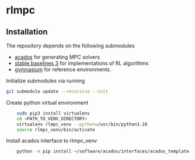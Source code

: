 # rlmpc


## Installation

The repository depends on the following submodules
- [acados](https://docs.acados.org/index.html) for generating MPC solvers
- [stable baselines 3](https://stable-baselines3.readthedocs.io/en/master/) for implementations of RL algorithms
- [gymnasium](https://gymnasium.farama.org/) for reference environments.

Initialize submodules via running
``` bash
git submodule update --recursive --init
```

Create python virtual environment

``` bash
    sudo pip3 install virtualenv
    cd <PATH_TO_VENV_DIRECTORY>
    virtualenv rlmpc_venv --python=/usr/bin/python3.10
    source rlmpc_venv/bin/activate
```

Install acados interface to rlmpc_venv

``` bash
    python -m pip install ~/software/acados/interfaces/acados_template
```
